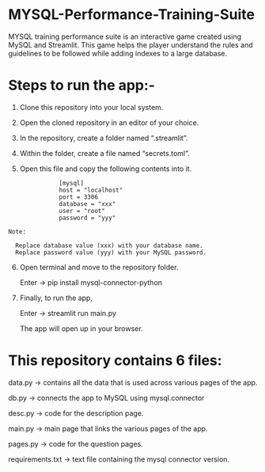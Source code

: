 # MYSQL-Performance-Training-Suite
MYSQL training performance suite is an interactive game created using MySQL and Streamlit. 
This game helps the player understand the rules and guidelines to be followed while adding indexes to a large database.


# Steps to run the app:-

  1) Clone this repository into your local system.
  
  2) Open the cloned repository in an editor of your choice.
  
  3) In the repository, create a folder named “.streamlit”.
  
  4) Within the folder, create a file named “secrets.toml”.
  
  5) Open this file and copy the following contents into it.
  
                    [mysql]
                    host = "localhost"
                    port = 3306
                    database = "xxx"
                    user = "root"
                    password = "yyy"

	Note: 
      
      Replace database value (xxx) with your database name.
      Replace password value (yyy) with your MySQL password. 

  6) Open terminal and move to the repository folder. 
     
     Enter → pip install mysql-connector-python
     
  7) Finally, to run the app, 
  
     Enter → streamlit run main.py
     
     The app will open up in your browser. 


# This repository contains 6 files:

data.py → contains all the data that is used across various pages of the app. 

db.py → connects the app to MySQL using mysql.connector

desc.py → code for the description page.

main.py → main page that links the various pages of the app. 

pages.py → code for the question pages.  

requirements.txt → text file containing the mysql connector version.

